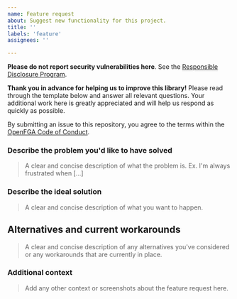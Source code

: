 ```yaml
---
name: Feature request
about: Suggest new functionality for this project.
title: ''
labels: 'feature'
assignees: ''

---
```


**Please do not report security vulnerabilities here**. See the [Responsible Disclosure Program](https://github.com/openfga/java-sdk/blob/main/.github/SECURITY.md).

**Thank you in advance for helping us to improve this library!** Please read through the template below and answer all relevant questions. Your additional work here is greatly appreciated and will help us respond as quickly as possible.

By submitting an issue to this repository, you agree to the terms within the [OpenFGA Code of Conduct](https://github.com/openfga/rfcs/blob/main/CODE-OF-CONDUCT.md).

### Describe the problem you'd like to have solved

> A clear and concise description of what the problem is. Ex. I'm always frustrated when [...]

### Describe the ideal solution

> A clear and concise description of what you want to happen.

## Alternatives and current workarounds

> A clear and concise description of any alternatives you've considered or any workarounds that are currently in place.

### Additional context

> Add any other context or screenshots about the feature request here.
